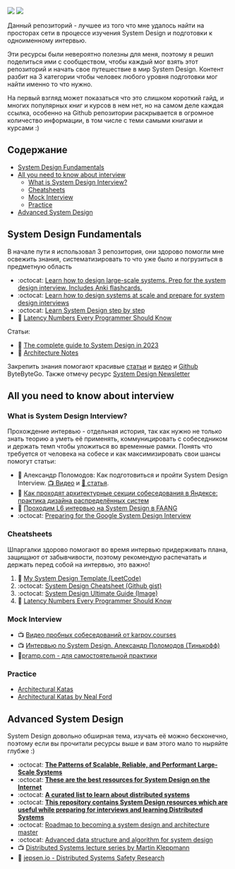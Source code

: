 [<img src="https://img.shields.io/badge/channel-telegram-blue">](https://t.me/careerunderhood) [<img src="https://img.shields.io/badge/message-telegram-blue">](https://t.me/ea_kozlov)


Данный репозиторий - лучшее из того что мне удалось найти на просторах сети в процессе изучения System Design и подготовки к одноименному интервью. 

Эти ресурсы были невероятно полезны для меня, поэтому я решил поделиться ими с сообществом, чтобы каждый мог взять этот репозиторий и начать свое путешествие в мир System Design. Контент разбит на 3 категории чтобы человек любого уровня подготовки мог найти именно то что нужно. 

На первый взгляд может показаться что это слишком короткий гайд, и многих популярных книг и курсов в нем нет, но на самом деле каждая ссылка, особенно на Github репозитории раскрывается в огромное количество информации, в том числе с теми самыми книгами и курсами :)

## Содержание

- [System Design Fundamentals](#system-design-fundamentals)
- [All you need to know about interview](#all-you-need-to-know-about-interview)
  * [What is System Design Interview?](#what-is-system-design-interview)
  * [Cheatsheets](#cheatsheets)
  * [Mock Interview](#mock-interview)
  * [Practice](#practice)
- [Advanced System Design](#advanced-system-design)

  
## System Design Fundamentals
В начале пути я использовал 3 репозитория, они здорово помогли мне освежить знания, систематизировать то что уже было и погрузиться в предметную область
-  :octocat: [Learn how to design large-scale systems. Prep for the system design interview. Includes Anki flashcards.
](https://github.com/donnemartin/system-design-primer)
-  :octocat: [Learn how to design systems at scale and prepare for system design interviews](https://github.com/karanpratapsingh/system-design)
-  :octocat: [Learn System Design step by step](https://github.com/bregman-arie/system-design-notebook)
-  :link: [Latency Numbers Every Programmer Should Know](https://colin-scott.github.io/personal_website/research/interactive_latency.html)


Статьи:
-  :link: [The complete guide to System Design in 2023](https://www.educative.io/blog/complete-guide-to-system-design)
-  :link: [Architecture Notes](https://architecturenotes.co/)

Закрепить знания помогают красивые [cтатьи](https://blog.bytebytego.com/archive) и [видео](https://www.youtube.com/channel/UCZgt6AzoyjslHTC9dz0UoTw) и [Github](https://github.com/ByteByteGoHq/system-design-101) ByteByteGo. Также отмечу ресурс [System Design Newsletter](https://newsletter.systemdesign.one/) 
## All you need to know about interview
### What is System Design Interview?
Прохождение интервью - отдельная история, так как нужно не только знать теорию а уметь её применять, коммуницировать с собеседником и держать темп чтобы уложиться во временные рамки. 
Понять что требуется от человека на собесе и как максимизировать свои шансы помогут статьи:

- :link: Александр Поломодов: Как подготовиться и пройти System Design Interview. [:tv:  Видео](https://www.youtube.com/watch?v=jUbOm0B-eKQ) и [📖 статья](https://tellmeabout.tech/how-to-prepare-for-and-pass-the-system-design-interview-78b820589e8).
- :link: [Как проходят архитектурные секции собеседования в Яндексе: практика дизайна распределённых систем](https://habr.com/ru/company/yandex/blog/564132/)
- :link: [Проходим L6 интервью на System Design в FAANG](https://habr.com/ru/post/655663/)
- :octocat: [Preparing for the Google System Design Interview](https://github.com/jguamie/system-design)
### Cheatsheets
Шпаргалки здорово помогают во время интервью придерживать плана, защищают от забывчивости, поэтому рекомендую распечатать и держать перед собой на интервью, это важно!
1. :link:  [My System Design Template (LeetCode)](https://leetcode.com/discuss/career/229177/My-System-Design-Template)
2.  :octocat: [System Design Cheatsheet (Github gist)](https://gist.github.com/vasanthk/485d1c25737e8e72759f)
3.  :octocat: [System Design Ultimate Guide (Image)](system-design-guide.jpeg)
4. :link: [Latency Numbers Every Programmer Should Know](https://colin-scott.github.io/personal_website/research/interactive_latency.html)
### Mock Interview
- :tv: [Видео пробных собеседований от karpov.courses](https://www.youtube.com/watch?v=Ow88hoEnsq8&list=PLBRXq5LaddfzDBjg6soIwJJA2klXXs6ni)
- :tv: [Интервью по System Design. Александр Поломодов (Тинькофф)](https://www.youtube.com/watch?v=Wh5Ya6UFG1k)
- :link:[pramp.com - для самостоятельной практики](https://www.pramp.com/#/)
### Practice
- [Architectural Katas](https://www.architecturalkatas.com/)
- [Architectural Katas by Neal Ford](https://nealford.com/katas/)
## Advanced System Design
System Design довольно обширная тема, изучать её можно бесконечно, поэтому если вы прочитали ресурсы выше и вам этого мало то ныряйте глубже :)
- :octocat: **[The Patterns of Scalable, Reliable, and Performant Large-Scale Systems](https://github.com/binhnguyennus/awesome-scalability)**
- :octocat: **[These are the best resources for System Design on the Internet](https://github.com/InterviewReady/system-design-resources)**
- :octocat: **[A curated list to learn about distributed systems](https://github.com/theanalyst/awesome-distributed-systems)**
- :octocat: **[This repository contains System Design resources which are useful while preparing for interviews and learning Distributed Systems](https://github.com/ashishps1/awesome-system-design-resources)**
- :octocat: [Roadmap to becoming a system design and architecture master](https://github.com/mohsenshafiei/system-design-master-plan)
- :octocat: [Advanced data structure and algorithm for system design](https://github.com/resumejob/system-design-algorithms)
- :tv: [Distributed Systems lecture series by Martin Kleppmann](https://www.youtube.com/playlist?list=PLeKd45zvjcDFUEv_ohr_HdUFe97RItdiB)
- :link: [jepsen.io - Distributed Systems Safety Research](https://jepsen.io/)
